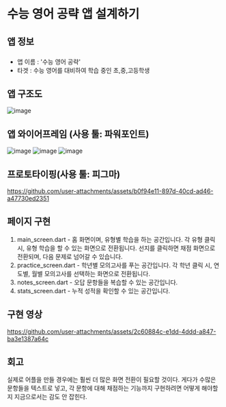 # 수능 영어 공략 앱 설계하기
## 앱 정보
### 
- 앱 이름 : '수능 영어 공략'  
- 타겟 : 수능 영어를 대비하여 학습 중인 초,중,고등학생
## 앱 구조도
![image](https://github.com/user-attachments/assets/25169256-2b42-41e5-bcfc-563db42900ba)
## 앱 와이어프레임 (사용 툴: 파워포인트)
![image](https://github.com/user-attachments/assets/04784989-d787-4409-9bcf-2003aac88846)
![image](https://github.com/user-attachments/assets/1a450790-d632-419e-8b4b-5cfea14a9b5d)
![image](https://github.com/user-attachments/assets/7781113e-c148-4a87-8fc8-7cb4422d28e3)
## 프로토타이핑(사용 툴: 피그마)
https://github.com/user-attachments/assets/b0f94e11-897d-40cd-ad46-a47730ed2351
## 페이지 구현  
1. main_screen.dart - 홈 화면이며, 유형별 학습을 하는 공간입니다. 각 유형 클릭 시, 유형 학습을 할 수 있는 화면으로 전환됩니다. 선지를 클릭하면 채점 화면으로 전환되며, 다음 문제로 넘어갈 수 있습니다.
2. practice_screen.dart - 학년별 모의고사를 푸는 공간입니다. 각 학년 클릭 시, 연도별, 월별 모의고사를 선택하는 화면으로 전환됩니다.
3. notes_screen.dart - 오답 문항들을 복습할 수 있는 공간입니다.
4. stats_screen.dart - 누적 성적을 확인할 수 있는 공간입니다.
## 구현 영상
https://github.com/user-attachments/assets/2c60884c-e1dd-4ddd-a847-ba3e1387a64c
## 회고
실제로 어플을 만들 경우에는 훨씬 더 많은 화면 전환이 필요할 것이다. 게다가 수많은 문항들을 텍스트로 넣고, 각 문항에 대해 채점하는 기능까지 구현하려면 어떻게 해야할지 지금으로서는 감도 안 잡힌다. 
